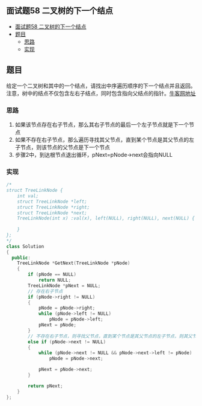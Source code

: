 ## 面试题58 二叉树的下一个结点

<!-- TOC -->

- [面试题58 二叉树的下一个结点](#面试题58-二叉树的下一个结点)
- [题目](#题目)
    - [思路](#思路)
    - [实现](#实现)

<!-- /TOC -->

## 题目

给定一个二叉树和其中的一个结点，请找出中序遍历顺序的下一个结点并且返回。注意，树中的结点不仅包含左右子结点，同时包含指向父结点的指针。[牛客网地址][url]

### 思路
1. 如果该节点存在右子节点，那么其右子节点的最后一个左子节点就是下一个节点
2. 如果不存在右子节点，那么遍历寻找其父节点，直到某个节点是其父节点的左子节点，则该节点的父节点是下一个节点
3. 步骤2中，到达根节点退出循环，pNext=pNode->next会指向NULL
 
### 实现

```cpp
/*
struct TreeLinkNode {
    int val;
    struct TreeLinkNode *left;
    struct TreeLinkNode *right;
    struct TreeLinkNode *next;
    TreeLinkNode(int x) :val(x), left(NULL), right(NULL), next(NULL) {
        
    }
};
*/
class Solution
{
  public:
    TreeLinkNode *GetNext(TreeLinkNode *pNode)
    {
        if (pNode == NULL)
            return NULL;
        TreeLinkNode *pNext = NULL;
        // 存在右子节点
        if (pNode->right != NULL)
        {
            pNode = pNode->right;
            while (pNode->left != NULL)
                pNode = pNode->left;
            pNext = pNode;
        }
        // 不存在右子节点，则寻找父节点，直到某个节点是其父节点的左子节点，则其父节点是下一个节点
        else if (pNode->next != NULL)
        {
            while (pNode->next != NULL && pNode->next->left != pNode)
                pNode = pNode->next;

            pNext = pNode->next;
        }

        return pNext;
    }
};
``` 
[url]:https://www.nowcoder.com/practice/9023a0c988684a53960365b889ceaf5e?tpId=13&tqId=11210&rp=3&ru=/ta/coding-interviews&qru=/ta/coding-interviews/question-ranking